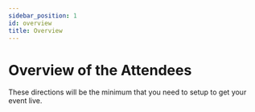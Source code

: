 ```yaml
---
sidebar_position: 1
id: overview
title: Overview
---
```


# Overview of the Attendees

These directions will be the minimum that you need to setup to get your event live.